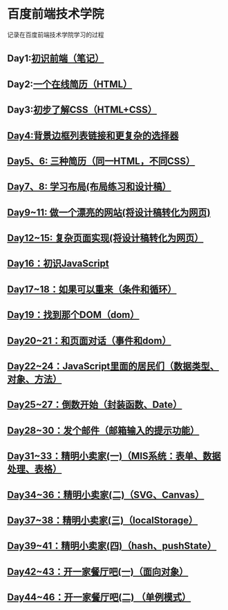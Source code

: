 # 百度前端技术学院
记录在百度前端技术学院学习的过程
## Day1:[初识前端（笔记）](https://github.com/cyxsf/baidu_life/blob/master/Day1/note.txt)
## Day2:[一个在线简历（HTML）](https://cyxsf.github.io/baidu_life/Day2/index.html)
## Day3:[初步了解CSS（HTML+CSS）](https://cyxsf.github.io/baidu_life/Day3/index.html)
## [Day4:背景边框列表链接和更复杂的选择器](https://cyxsf.github.io/baidu_life/Day4/index.html)
## [Day5、6: 三种简历（同一HTML，不同CSS）](https://cyxsf.github.io/baidu_life/Day5_6/resume.html)
## [Day7、8: 学习布局(布局练习和设计稿）](https://cyxsf.github.io/baidu_life/Day7_8/design.html)
## [Day9~11: 做一个漂亮的网站(将设计稿转化为网页)](https://cyxsf.github.io/baidu_life/Day9_11/design.html)
## [Day12~15: 复杂页面实现(将设计稿转化为网页）](https://cyxsf.github.io/baidu_life/Day12_15/design.html)
## [Day16：初识JavaScript](https://cyxsf.github.io/baidu_life/Day16/index2.html)
## [Day17~18：如果可以重来（条件和循环）](https://cyxsf.github.io/baidu_life/Day17_18/index.html)
## [Day19：找到那个DOM（dom）](https://cyxsf.github.io/baidu_life/Day19/index.html)
## [Day20~21：和页面对话（事件和dom）](https://cyxsf.github.io/baidu_life/Day20_21/index.html)
## [Day22~24：JavaScript里面的居民们（数据类型、对象、方法）](https://cyxsf.github.io/baidu_life/Day20_21/index.html)
## [Day25~27：倒数开始（封装函数、Date）](https://cyxsf.github.io/baidu_life/Day25_27/index.html)
## [Day28~30：发个邮件（邮箱输入的提示功能）](https://cyxsf.github.io/baidu_life/Day28_30/index.html)
## [Day31~33：精明小卖家(一)（MIS系统：表单、数据处理、表格）](https://cyxsf.github.io/baidu_life/Day31_33/index.html)
## [Day34~36：精明小卖家(二)（SVG、Canvas）](https://cyxsf.github.io/baidu_life/Day34_36/index.html)
## [Day37~38：精明小卖家(三)（localStorage）](https://cyxsf.github.io/baidu_life/Day37_38/index.html)
## [Day39~41：精明小卖家(四)（hash、pushState）](https://cyxsf.github.io/baidu_life/Day39_41/index.html)
## [Day42~43：开一家餐厅吧(一)（面向对象）](https://cyxsf.github.io/baidu_life/Day42_43/index.html)
## [Day44~46：开一家餐厅吧(二) （单例模式）](https://cyxsf.github.io/baidu_life/Day46_46/index.html)
